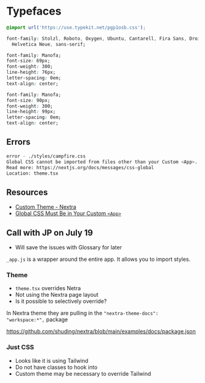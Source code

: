# Typefaces

```css
@import url('https://use.typekit.net/pgp1osb.css');

font-family: Stolzl, Roboto, Oxygen, Ubuntu, Cantarell, Fira Sans, Droid Sans,
  Helvetica Neue, sans-serif;

font-family: Manofa;
font-size: 69px;
font-weight: 300;
line-height: 76px;
letter-spacing: 0em;
text-align: center;

font-family: Manofa;
font-size: 90px;
font-weight: 300;
line-height: 99px;
letter-spacing: 0em;
text-align: center;
```

## Errors

```bash
error - ./styles/campfire.css
Global CSS cannot be imported from files other than your Custom <App>. Due to the Global nature of stylesheets, and to avoid conflicts, Please move all first-party global CSS imports to pages/_app.js. Or convert the import to Component-Level CSS (CSS Modules).
Read more: https://nextjs.org/docs/messages/css-global
Location: theme.tsx
```

## Resources

- [Custom Theme - Nextra](https://nextra.site/docs/custom-theme)
- [Global CSS Must Be in Your Custom `<App>`](https://nextjs.org/docs/messages/css-global)

## Call with JP on July 19

- Will save the issues with Glossary for later

`_app.js` is a wrapper around the entire app. It allows you to import styles.

### Theme

- `theme.tsx` overrides Netra
- Not using the Nextra page layout
- Is it possible to selectively override?

In Nextra theme they are pulling in the `"nextra-theme-docs": "workspace:*",` package

https://github.com/shuding/nextra/blob/main/examples/docs/package.json

### Just CSS

- Looks like it is using Tailwind
- Do not have classes to hook into
- Custom theme may be necessary to override Tailwind
